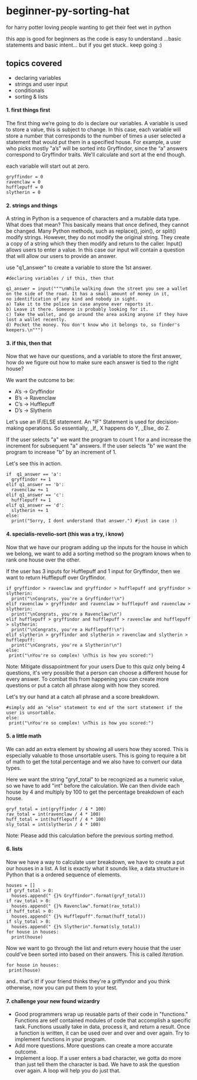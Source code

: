 # beginner-py-sorting-hat
for harry potter loving people wanting to get their feet wet in python
<html>
<body>


this app is good for beginners as the code is easy to understand ...basic statements and basic intent... but if you get stuck.. keep going :)


<h2>topics covered</h2>
<ul>
  <li>declaring variables</li>
  <li>strings and user input</li>
  <li>conditionals</li>
  <li>sorting & lists</li>
</ul>  


<h4>1. first things first</h4>
The first thing we’re going to do is declare our variables. A variable is used to store a value, this is subject to change. In this case, each variable will store a number that corresponds to the number of times a user selected a statement that would put them in a specified house. For example, a user who picks mostly "a’s" will be sorted into Gryffindor, since the “a” answers correspond to Gryffindor traits. We'll calculate and sort at the end though. 
  
each variable will start out at zero.
  ```
gryffindor = 0
ravenclaw = 0
hufflepuff = 0
slytherin = 0
  ```
  

<h4>2. strings and things</h4>
A string in Python is a sequence of characters and a mutable data type. What does that mean? This basically means that once defined, they cannot be changed. Many Python methods, such as replace(), join(), or split() modify strings. However, they do not modify the original string. They create a copy of a string which they then modify and return to the caller. Input() allows users to enter a value. In this case our input will contain a question that will allow our users to provide an answer.

use "q1_answer" to create a variable to store the 1st answer.
```
#declaring variables / if this, then that

q1_answer = input("""\nWhile walking down the street you see a wallet on the side of the road. It has a small amount of money in it,
no identification of any kind and nobody in sight.
a) Take it to the police in case anyone ever reports it.
b) Leave it there. Someone is probably looking for it.
c) Take the wallet, and go around the area asking anyone if they have lost a wallet recently.
d) Pocket the money. You don't know who it belongs to, so finder's keepers.\n""")
  ```
  
<h4>3. if this, then that</h4>
Now that we have our questions, and a variable to store the first answer, how do we figure out how to make sure each answer is tied to the right house?

We want the outcome to be:
<ul>
  <li>A’s → Gryffindor</li>
  <li>B’s → Ravenclaw</li>
  <li>C’s → Hufflepuff</li>
  <li>D’s → Slytherin</li>
</ul>


<p>Let's use an IF/ELSE statement. 
An "IF" Statement is used for decision-making operations. So essentially, _If_ X happens do Y, _Else_ do Z. 

If the user selects "a" we want the program to count 1 for a and increase the increment for subsequent "a" answers. 
If the user selects "b" we want the program to increase "b" by an increment of 1.

Let's see this in action. </p>
  ```
if  q1_answer == 'a':
    gryffindor += 1
elif q1_answer == 'b':
    ravenclaw += 1
elif q1_answer == 'c':
    hufflepuff += 1
elif q1_answer == 'd':
    slytherin += 1
else:
    print("Sorry, I dont understand that answer.") #just in case :)
  ```


<h4>4. specialis-revelio-sort (this was a try, i know)</h4>
Now that we have our program adding up the inputs for the house in which we belong, we want to add a sorting method so the program knows when to rank one house over the other.

If the user has 3 inputs for Hufflepuff and 1 input for Gryffindor, then we want to return Hufflepuff over Gryffindor.</p>

  ```
if gryffindor > ravenclaw and gryffindor > hufflepuff and gryffindor > slytherin:
    print("\nCongrats, you're a Gryffindor!\n")
elif ravenclaw > gryffindor and ravenclaw > hufflepuff and ravenclaw > slytherin:
    print("\nCongrats, you're a Ravenclaw!\n")
elif hufflepuff > gryffindor and hufflepuff > ravenclaw and hufflepuff > slytherin:
    print("\nCongrats, you're a Hufflepuff!\n")
elif slytherin > gryffindor and slytherin > ravenclaw and slytherin > hufflepuff:
    print("\nCongrats, you're a Slytherin!\n")
else:
   print("\nYou're so complex! \nThis is how you scored:") 
   ```
Note: Mitigate dissapointment for your users
Due to this quiz only being 4 questions, it's very possible that a person can choose a different house for every answer. To combat this from happening you can create more questions or put a catch all phrase along with how they scored. 

Let's try our hand at a catch all phrase and a score breakdown.

  ```
  #simply add an "else" statement to end of the sort statement if the user is unsortable. 
  else:
   print("\nYou're so complex! \nThis is how you scored:") 
  ```

<h4>5. a little math </h4>
We can add an extra element by showing all users how they scored. This is especially valuable to those unsortable users. 
This is going to require a bit of math to get the total percentage and we also have to convert our data types.

Here we want the string "gryf_total" to be recognized as a numeric value, so we have to add "int" before the calculation.
We can then divide each house by 4 and multiply by 100 to get the percentage breakdown of each house.
 ```
gryf_total = int(gryffindor / 4 * 100)
rav_total = int(ravenclaw / 4 * 100)
huff_total = int(hufflepuff / 4 * 100)
sly_total = int(slytherin / 4 * 100)
 ```
 Note: Please add this calculation before the previous sorting method.
 
<h4>6. lists</h4>

Now we have a way to calculate user breakdown, we have to create a put our houses in a list. A list is exactly what it sounds like, a data structure in Python that is a ordered sequence of elements.
  ```
houses = []
if gryf_total > 0:
    houses.append(" {}% Gryffindor".format(gryf_total))
if rav_total > 0:
    houses.append(" {}% Ravenclaw".format(rav_total))
if huff_total > 0:
    houses.append(" {}% Hufflepuff".format(huff_total))
if sly_total > 0:
    houses.append(" {}% Slytherin".format(sly_total))
for house in houses:
    print(house) 
  ```
Now we want to go through the list and return every house that the user could've been sorted into based on their answers. This is called _Iteration._

 ```
for house in houses:
  print(house)
 ```
 
and.. that's it! if your friend thinks they're a griffyndor and you think otherwise, now you can put them to your test.


<h4> 7. challenge your new found wizardry </h4>
<ul>
<li>Good programmers wrap up reusable parts of their code in "functions." Functions are self contained modules of code that accomplish a specific task. Functions usually take in data, process it, and return a result. Once a function is written, it can be used over and over and over again. Try to implement functions in your program.</li>

<li>Add more questions. More questions can create a more accurate outcome.</li>

<li>Implement a loop. If a user enters a bad character, we gotta do more than just tell them the character is bad. We have to ask the question over again. A loop will help you do just that.</li> 
</ul>

</body>
</html>
